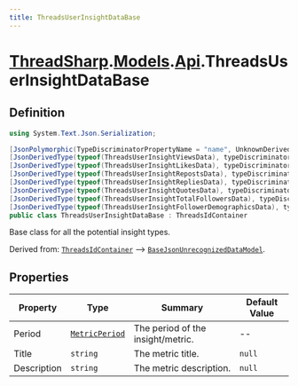 ```yaml
---
title: ThreadsUserInsightDataBase
---
```


# [ThreadSharp](../../).[Models](../).[Api](./).ThreadsUserInsightDataBase

## Definition

```c#
using System.Text.Json.Serialization;

[JsonPolymorphic(TypeDiscriminatorPropertyName = "name", UnknownDerivedTypeHandling = JsonUnknownDerivedTypeHandling.FallBackToBaseType)]
[JsonDerivedType(typeof(ThreadsUserInsightViewsData), typeDiscriminator: "views")]
[JsonDerivedType(typeof(ThreadsUserInsightLikesData), typeDiscriminator: "likes")]
[JsonDerivedType(typeof(ThreadsUserInsightRepostsData), typeDiscriminator: "reposts")]
[JsonDerivedType(typeof(ThreadsUserInsightRepliesData), typeDiscriminator: "replies")]
[JsonDerivedType(typeof(ThreadsUserInsightQuotesData), typeDiscriminator: "quotes")]
[JsonDerivedType(typeof(ThreadsUserInsightTotalFollowersData), typeDiscriminator: "followers_count")]
[JsonDerivedType(typeof(ThreadsUserInsightFollowerDemographicsData), typeDiscriminator: "follower_demographics")]
public class ThreadsUserInsightDataBase : ThreadsIdContainer
```

Base class for all the potential insight types.

Derived from: [`ThreadsIdContainer`](./ThreadsIdContainer) --> [`BaseJsonUnrecognizedDataModel`](../BaseJsonUnrecognizedDataModel).

## Properties

| Property    | Type                                       | Summary                           | Default Value |
|-------------|--------------------------------------------|-----------------------------------|---------------|
| Period      | [`MetricPeriod`](../../Enums/MetricPeriod) | The period of the insight/metric. | --            |
| Title       | `string`                                   | The metric title.                 | `null`        |
| Description | `string`                                   | The metric description.           | `null`        |